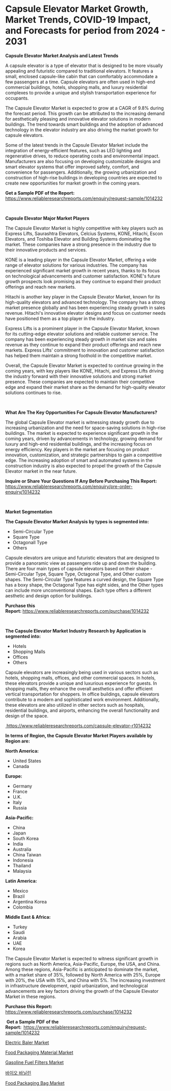 <p><h1>Capsule Elevator Market Growth, Market Trends, COVID-19 Impact, and Forecasts for period from 2024 - 2031</h1></p><p><strong>Capsule Elevator Market Analysis and Latest Trends</strong></p>
<p><p>A capsule elevator is a type of elevator that is designed to be more visually appealing and futuristic compared to traditional elevators. It features a small, enclosed capsule-like cabin that can comfortably accommodate a few passengers at a time. Capsule elevators are often used in high-end commercial buildings, hotels, shopping malls, and luxury residential complexes to provide a unique and stylish transportation experience for occupants.</p><p>The Capsule Elevator Market is expected to grow at a CAGR of 9.8% during the forecast period. This growth can be attributed to the increasing demand for aesthetically pleasing and innovative elevator solutions in modern buildings. The trend towards smart buildings and the adoption of advanced technology in the elevator industry are also driving the market growth for capsule elevators.</p><p>Some of the latest trends in the Capsule Elevator Market include the integration of energy-efficient features, such as LED lighting and regenerative drives, to reduce operating costs and environmental impact. Manufacturers are also focusing on developing customizable designs and smart elevator systems that offer improved safety, comfort, and convenience for passengers. Additionally, the growing urbanization and construction of high-rise buildings in developing countries are expected to create new opportunities for market growth in the coming years.</p></p>
<p><strong>Get a Sample PDF of the Report:&nbsp;</strong> <a href="https://www.reliableresearchreports.com/enquiry/request-sample/1014232">https://www.reliableresearchreports.com/enquiry/request-sample/1014232</a></p>
<p>&nbsp;</p>
<p><strong>Capsule Elevator Major Market Players</strong></p>
<p><p>The Capsule Elevator Market is highly competitive with key players such as Express Lifts, Saurashtra Elevators, Celcius Systems, KONE, Hitachi, Escon Elevators, and Toshiba Elevator and Building Systems dominating the market. These companies have a strong presence in the industry due to their innovative products and services.</p><p>KONE is a leading player in the Capsule Elevator Market, offering a wide range of elevator solutions for various industries. The company has experienced significant market growth in recent years, thanks to its focus on technological advancements and customer satisfaction. KONE's future growth prospects look promising as they continue to expand their product offerings and reach new markets.</p><p>Hitachi is another key player in the Capsule Elevator Market, known for its high-quality elevators and advanced technology. The company has a strong market presence globally and has been experiencing steady growth in sales revenue. Hitachi's innovative elevator designs and focus on customer needs have positioned them as a top player in the industry.</p><p>Express Lifts is a prominent player in the Capsule Elevator Market, known for its cutting-edge elevator solutions and reliable customer service. The company has been experiencing steady growth in market size and sales revenue as they continue to expand their product offerings and reach new markets. Express Lifts' commitment to innovation and customer satisfaction has helped them maintain a strong foothold in the competitive market.</p><p>Overall, the Capsule Elevator Market is expected to continue growing in the coming years, with key players like KONE, Hitachi, and Express Lifts driving the industry forward with their innovative solutions and strong market presence. These companies are expected to maintain their competitive edge and expand their market share as the demand for high-quality elevator solutions continues to rise.</p></p>
<p>&nbsp;</p>
<p><strong>What Are The Key Opportunities For Capsule Elevator Manufacturers?</strong></p>
<p><p>The global Capsule Elevator market is witnessing steady growth due to increasing urbanization and the need for space-saving solutions in high-rise buildings. The market is expected to experience significant growth in the coming years, driven by advancements in technology, growing demand for luxury and high-end residential buildings, and the increasing focus on energy efficiency. Key players in the market are focusing on product innovation, customization, and strategic partnerships to gain a competitive edge. The increasing adoption of smart and automated systems in the construction industry is also expected to propel the growth of the Capsule Elevator market in the near future.</p></p>
<p><strong>Inquire or Share Your Questions If Any Before Purchasing This Report:</strong> <a href="https://www.reliableresearchreports.com/enquiry/pre-order-enquiry/1014232">https://www.reliableresearchreports.com/enquiry/pre-order-enquiry/1014232</a></p>
<p>&nbsp;</p>
<p><strong>Market Segmentation</strong></p>
<p><strong>The Capsule Elevator Market Analysis by types is segmented into:</strong></p>
<p><ul><li>Semi-Circular Type</li><li>Square Type</li><li>Octagonall Type</li><li>Others</li></ul></p>
<p><p>Capsule elevators are unique and futuristic elevators that are designed to provide a panoramic view as passengers ride up and down the building. There are four main types of capsule elevators based on their shape - Semi-Circular Type, Square Type, Octagonal Type, and Other custom shapes. The Semi-Circular Type features a curved design, the Square Type has a boxy shape, the Octagonal Type has eight sides, and the Other types can include more unconventional shapes. Each type offers a different aesthetic and design option for buildings.</p></p>
<p><strong>Purchase this Report:&nbsp;</strong><a href="https://www.reliableresearchreports.com/purchase/1014232">https://www.reliableresearchreports.com/purchase/1014232</a></p>
<p>&nbsp;</p>
<p><strong>The Capsule Elevator Market Industry Research by Application is segmented into:</strong></p>
<p><ul><li>Hotels</li><li>Shopping Malls</li><li>Offices</li><li>Others</li></ul></p>
<p><p>Capsule elevators are increasingly being used in various sectors such as hotels, shopping malls, offices, and other commercial spaces. In hotels, these elevators provide a unique and luxurious experience for guests. In shopping malls, they enhance the overall aesthetics and offer efficient vertical transportation for shoppers. In office buildings, capsule elevators contribute to a modern and sophisticated work environment. Additionally, these elevators are also utilized in other sectors such as hospitals, residential buildings, and airports, enhancing the overall functionality and design of the space.</p></p>
<p><a href="https://www.reliableresearchreports.com/capsule-elevator-r1014232">&nbsp;https://www.reliableresearchreports.com/capsule-elevator-r1014232</a></p>
<p><strong>In terms of Region, the Capsule Elevator Market Players available by Region are:</strong></p>
<p>
    <p> <strong> North America: </strong>
        <ul>
            <li>United States</li>
            <li>Canada</li>
        </ul>
        </p> 
    <p> <strong> Europe: </strong>
        <ul>
            <li>Germany</li>
            <li>France</li>
            <li>U.K.</li>
            <li>Italy</li>
            <li>Russia</li>
        </ul>
        </p> 
    <p> <strong> Asia-Pacific: </strong>
        <ul>
            <li>China</li>
            <li>Japan</li>
            <li>South Korea</li>
            <li>India</li>
            <li>Australia</li>
            <li>China Taiwan</li>
            <li>Indonesia</li>
            <li>Thailand</li>
            <li>Malaysia</li>
        </ul>
        </p> 
    <p> <strong> Latin America: </strong>
        <ul>
            <li>Mexico</li>
            <li>Brazil</li>
            <li>Argentina Korea</li>
            <li>Colombia</li>
        </ul>
        </p> 
    <p> <strong> Middle East & Africa: </strong>
        <ul>
            <li>Turkey</li>
            <li>Saudi</li>
            <li>Arabia</li>
            <li>UAE</li>
            <li>Korea</li>
        </ul>
    </p>
    </p>
<p><p>The Capsule Elevator Market is expected to witness significant growth in regions such as North America, Asia-Pacific, Europe, the USA, and China. Among these regions, Asia-Pacific is anticipated to dominate the market, with a market share of 35%, followed by North America with 25%, Europe with 20%, the USA with 15%, and China with 5%. The increasing investment in infrastructure development, rapid urbanization, and technological advancements are key factors driving the growth of the Capsule Elevator Market in these regions.</p></p>
<p><strong>Purchase this Report: </strong><a href="https://www.reliableresearchreports.com/purchase/1014232">https://www.reliableresearchreports.com/purchase/1014232</a></p>
<p>&nbsp;<strong>Get a Sample PDF of the Report:&nbsp;&nbsp;</strong><a href="https://www.reliableresearchreports.com/enquiry/request-sample/1014232">https://www.reliableresearchreports.com/enquiry/request-sample/1014232</a></p>
<p><strong></strong></p>
<p><p><a href="https://www.linkedin.com/pulse/electric-baler-market-trends-analysis-forecasted-period-pv7oe">Electric Baler Market</a></p><p><a href="https://github.com/mharielmesa/Market-Research-Report-List-3/blob/main/food-packaging-material-market.md">Food Packaging Material Market</a></p><p><a href="https://www.linkedin.com/pulse/gasoline-fuel-filters-market-trends-forecast-competitive-jjgpe">Gasoline Fuel Filters Market</a></p><p><a href="https://github.com/OwenHamiytll568745/Market-Research-Report-List-1/blob/main/141200651010.md">바이오 바닐린</a></p><p><a href="https://github.com/dringals/Market-Research-Report-List-4/blob/main/food-packaging-bag-market.md">Food Packaging Bag Market</a></p></p>